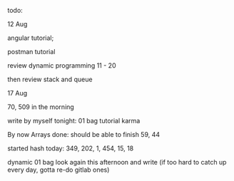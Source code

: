 todo: 

12 Aug

angular tutorial; 

postman tutorial

review dynamic programming 11 - 20 

then review stack and queue



17 Aug

70, 509 in the morning

write by myself tonight: 01 bag tutorial karma

By now Arrays done: should be able to finish 59, 44

started hash today: 349, 202, 1, 454, 15, 18

dynamic 01 bag look again this afternoon and write (if too hard to catch up every day, gotta re-do gitlab ones)

